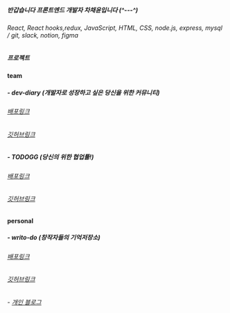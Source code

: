 ##### 반갑습니다 프론트엔드 개발자 차채윤입니다 (^---^)

 ###### React, React hooks,redux, JavaScript, HTML, CSS, node.js, express, mysql / git, slack, notion, figma


##### 프로젝트

#### team

##### - dev-diary (개발자로 성장하고 싶은 당신을 위한 커뮤니티)

###### [배포링크](practice-react-ref-deploy.s3-website.ap-northeast-2.amazonaws.com)
###### [깃허브링크](https://github.com/chaerang2/devDiary-client)

##### - TODOGG (당신의 위한 협업툴!)

###### [배포링크](https://www.todogg.cf)
###### [깃허브링크](https://github.com/chaerang2/Todo.gg_Client)



#### personal



##### - writo-do (창작자들의 기억저장소)

###### [배포링크](http://writo-do.s3-website.ap-northeast-2.amazonaws.com/)
###### [깃허브링크](https://github.com/chaerang2/writo-do)



###### - [개인 블로그](https://loveurpassion.tistory.com/)
 
